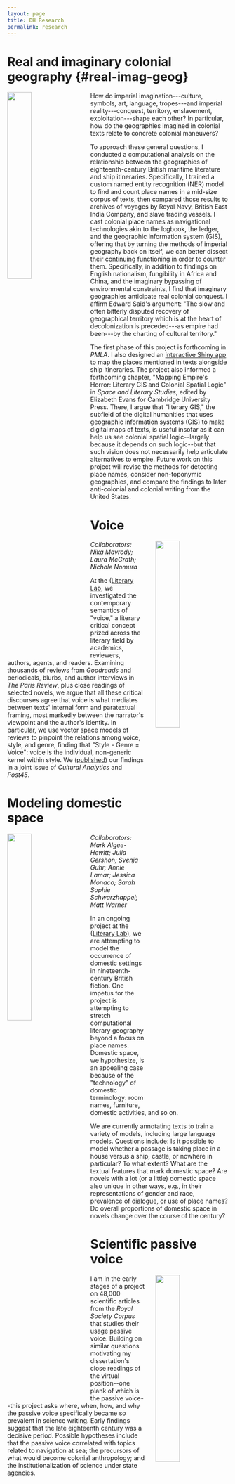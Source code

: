 ```yaml
---
layout: page
title: DH Research
permalink: research
---
```


# **Real and imaginary colonial geography** {#real-imag-geog}

<img src="https://alexander-j-sherman.github.io/Sherman_real-imaginary.png" align="left" width="33%" style="float:left; padding-right:20px"/>

How do imperial imagination---culture, symbols, art, language, tropes---and imperial reality---conquest, territory, enslavement, exploitation---shape each other? In particular, how do the geographies imagined in colonial texts relate to concrete colonial maneuvers?

To approach these general questions, I conducted a computational analysis on the relationship between the geographies of eighteenth-century British maritime literature and ship itineraries. Specifically, I trained a custom named entity recognition (NER) model to find and count place names in a mid-size corpus of texts, then compared those results to archives of voyages by Royal Navy, British East India Company, and slave trading vessels. I cast colonial place names as navigational technologies akin to the logbook, the ledger, and the geographic information system (GIS), offering that by turning the methods of imperial geography back on itself, we can better dissect their continuing functioning in order to counter them. Specifically, in addition to findings on English nationalism, fungibility in Africa and China, and the imaginary bypassing of environmental constraints, I find that imaginary geographies anticipate real colonial conquest. I affirm Edward Said's argument: "The slow and often bitterly disputed recovery of geographical territory which is at the heart of decolonization is preceded---as empire had been---by the charting of cultural territory."

The first phase of this project is forthcoming in *PMLA*. I also designed an [interactive Shiny app](https://alexshermanstanford.shinyapps.io/MappingBritishEmpire/) to map the places mentioned in texts alongside ship itineraries. The project also informed a forthcoming chapter, "Mapping Empire's Horror: Literary GIS and Colonial Spatial Logic" in *Space and Literary Studies*, edited by Elizabeth Evans for Cambridge University Press. There, I argue that "literary GIS," the subfield of the digital humanities that uses geographic information systems (GIS) to make digital maps of texts, is useful insofar as it can help us see colonial spatial logic--largely because it depends on such logic--but that such vision does not necessarily help articulate alternatives to empire. Future work on this project will revise the methods for detecting place names, consider non-toponymic geographies, and compare the findings to later anti-colonial and colonial writing from the United States.

# **Voice**

<img src="https://alexander-j-sherman.github.io/Voice.png" align="right" width="33%" style="float:right; padding-left:20px"/>

*Collaborators: Nika Mavrody; Laura McGrath; Nichole Nomura*

At the ([Literary Lab](https://litlab.stanford.edu/projects/voice/), we investigated the contemporary semantics of "voice," a literary critical concept prized across the literary field by academics, reviewers, authors, agents, and readers. Examining thousands of reviews from *Goodreads* and periodicals, blurbs, and author interviews in *The Paris Review*, plus close readings of selected novels, we argue that all these critical discourses agree that voice is what mediates between texts' internal form and paratextual framing, most markedly between the narrator's viewpoint and the author's identity. In particular, we use vector space models of reviews to pinpoint the relations among voice, style, and genre, finding that "Style - Genre = Voice": voice is the individual, non-generic kernel within style. We ([published](https://post45.org/2021/04/voice/)) our findings in a joint issue of *Cultural Analytics* and *Post45*.

# **Modeling domestic space**

<img src="https://alexander-j-sherman.github.io/domestic-space.png" align="left" width="33%" style="float:left; padding-right:20px"/>

*Collaborators: Mark Algee-Hewitt; Julia Gershon; Svenja Guhr; Annie Lamar; Jessica Monaco; Sarah Sophie Schwarzhappel; Matt Warner*

In an ongoing project at the ([Literary Lab](https://litlab.stanford.edu/projects/domestic-space/)), we are attempting to model the occurrence of domestic settings in nineteenth-century British fiction. One impetus for the project is attempting to stretch computational literary geography beyond a focus on place names. Domestic space, we hypothesize, is an appealing case because of the "technology" of domestic terminology: room names, furniture, domestic activities, and so on.

We are currently annotating texts to train a variety of models, including large language models. Questions include: Is it possible to model whether a passage is taking place in a house versus a ship, castle, or nowhere in particular? To what extent? What are the textual features that mark domestic space? Are novels with a lot (or a little) domestic space also unique in other ways, e.g., in their representations of gender and race, prevalence of dialogue, or use of place names? Do overall proportions of domestic space in novels change over the course of the century?

# **Scientific passive voice**

<img src="https://alexander-j-sherman.github.io/RSC-passive.png" align="right" width="33%" style="float:right; padding-left:20px"/>

I am in the early stages of a project on 48,000 scientific articles from the *Royal Society Corpus* that studies their usage passive voice. Building on similar questions motivating my dissertation's close readings of the virtual position--one plank of which is the passive voice--this project asks where, when, how, and why the passive voice specifically became so prevalent in science writing. Early findings suggest that the late eighteenth century was a decisive period. Possible hypotheses include that the passive voice correlated with topics related to navigation at sea; the precursors of what would become colonial anthropology; and the institutionalization of science under state agencies.
